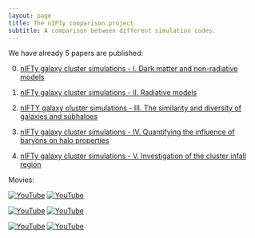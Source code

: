 ```yaml
---
layout: page
title: The nIFTy comparison project
subtitle: A comparison between different simulation codes.
---
```


We have already 5 papers are published:

0.  [nIFTy galaxy cluster simulations - I. Dark matter and non-radiative models](http://adsabs.harvard.edu/abs/2016MNRAS.457.4063S)

0.  [nIFTy galaxy cluster simulations - II. Radiative models](http://adsabs.harvard.edu/abs/2016MNRAS.459.2973S)

0.  [nIFTY galaxy cluster simulations - III. The similarity and diversity of galaxies and subhaloes](http://adsabs.harvard.edu/abs/2016MNRAS.458.1096E)

0.  [nIFTy galaxy cluster simulations - IV. Quantifying the influence of baryons on halo properties](http://adsabs.harvard.edu/abs/2016MNRAS.458.4052C)

0.  [nIFTy galaxy cluster simulations - V. Investigation of the cluster infall region](http://adsabs.harvard.edu/abs/2017MNRAS.464.2027A)

Movies:

[![YouTube](https://img.youtube.com/vi/qf4Z91UDQrQ/0.jpg)](https://www.youtube.com/watch?v=qf4Z91UDQrQ "Cluster-00019") [![YouTube](https://img.youtube.com/vi/dQym4rg4hO4/0.jpg)](https://www.youtube.com/watch?v=dQym4rg4hO4 "Cluster-00108")

[![YouTube](https://img.youtube.com/vi/AUei4zrkpQw/0.jpg)](https://www.youtube.com/watch?v=AUei4zrkpQw "Cluster-00280") [![YouTube](https://img.youtube.com/vi/46PezMsJtxM/0.jpg)](https://www.youtube.com/watch?v=46PezMsJtxM "Cluster-00235")

[![YouTube](https://img.youtube.com/vi/EtY3XrdhbaA/0.jpg)](https://www.youtube.com/watch?v=EtY3XrdhbaA "Cluster-00224") [![YouTube](https://img.youtube.com/vi/9cgaOuFFPQw/0.jpg)](https://www.youtube.com/watch?v=9cgaOuFFPQw "Cluster-00228")
